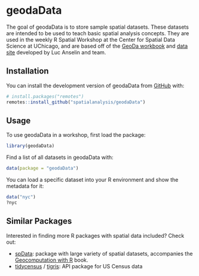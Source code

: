 
<!-- README.md is generated from README.Rmd. Please edit that file -->

# geodaData

<!-- badges: start -->

<!-- badges: end -->

The goal of geodaData is to store sample spatial datasets. These
datasets are intended to be used to teach basic spatial analysis
concepts. They are used in the weekly R Spatial Workshop at the Center
for Spatial Data Science at UChicago, and are based off of the [GeoDa
workbook](https://geodacenter.github.io/documentation.html) and [data
site](https://geodacenter.github.io/data-and-lab/) developed by Luc
Anselin and team.

## Installation

You can install the development version of geodaData from
[GitHub](https://github.com/) with:

``` r
# install.packages("remotes")
remotes::install_github("spatialanalysis/geodaData")
```

## Usage

To use geodaData in a workshop, first load the package:

``` r
library(geodaData)
```

Find a list of all datasets in geodaData with:

``` r
data(package = "geodaData")
```

You can load a specific dataset into your R environment and show the
metadata for it:

``` r
data("nyc")
?nyc
```

## Similar Packages

Interested in finding more R packages with spatial data included? Check
out:

  - [spData](https://github.com/Nowosad/spData): package with large
    variety of spatial datasets, accompanies the [Geocomputation with
    R](https://geocompr.github.io) book.
  - [tidycensus](https://github.com/walkerke/tidycensus) /
    [tigris](https://github.com/walkerke/tigris): API package for US
    Census data
